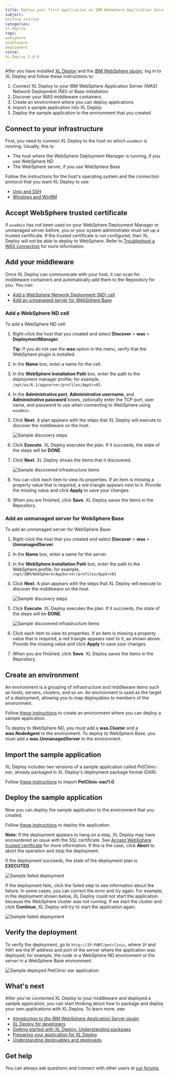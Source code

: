 ```yaml
---
title: Deploy your first application on IBM WebSphere Application Server
subject:
Getting started
categories:
xl-deploy
tags:
websphere
middleware
deployment
since:
XL Deploy 5.0.0
---
```


After you have installed [XL Deploy](http://xebialabs.com/products/xl-deploy) and the [IBM WebSphere plugin](https://docs.xebialabs.com/xl-deploy-was-plugin/latest/wasPluginManual.html), log in to XL Deploy and follow these instructions to:

1. Connect XL Deploy to your IBM WebSphere Application Server (WAS) Network Deployment (ND) or Base installation
1. Discover your WAS middleware containers
1. Create an environment where you can deploy applications
1. Import a sample application into XL Deploy
1. Deploy the sample application to the environment that you created

## Connect to your infrastructure

First, you need to connect XL Deploy to the host on which `wsadmin` is running. Usually, this is:

* The host where the WebSphere Deployment Manager is running, if you use WebSphere ND
* The WebSphere server, if you use WebSphere Base

Follow the instructions for the host's operating system and the connection protocol that you want XL Deploy to use:

* [Unix and SSH](/xl-deploy/how-to/connect-xl-deploy-to-your-infrastructure.html#connect-to-a-unix-host-using-ssh)
* [Windows and WinRM](/xl-deploy/how-to/connect-xl-deploy-to-your-infrastructure.html#connect-to-a-windows-host-using-winrm)

## Accept WebSphere trusted certificate

If `wsadmin` has not been used on your WebSphere Deployment Manager or unmanaged server before, you or your system administrator must set up a trusted certificate. If the trusted certificate is not configured, then XL Deploy will not be able to deploy to WebSphere. Refer to [Troubleshoot a WAS connection](/xl-deploy/how-to/troubleshoot-a-was-connection.html) for more information.

## Add your middleware

Once XL Deploy can communicate with your host, it can scan for middleware containers and automatically add them to the Repository for you. You can:

* [Add a WebSphere Network Deployment (ND) cell](#add-a-websphere-nd-cell)
* [Add an unmanaged server for WebSphere Base](#add-an-unmanaged-server-for-websphere-base)

### Add a WebSphere ND cell

To add a WebSphere ND cell:

1. Right-click the host that you created and select **Discover** > **was** > **DeploymentManager**.

    **Tip:** If you do not see the **was** option in the menu, verify that the WebSphere plugin is installed.

2. In the **Name** box, enter a name for the cell.
3. In the **WebSphere Installation Path** box, enter the path to the deployment manager profile; for example, `/opt/ws/6.1/appserver/profiles/AppSrv01`.
4. In the **Administrative port**, **Administrative username**, and **Administrative password** boxes, optionally enter the TCP port, user name, and password to use when connecting to WebSphere using `wsadmin`.
6. Click **Next**. A plan appears with the steps that XL Deploy will execute to discover the middleware on the host.

      ![Sample discovery steps](images/xl-deploy-trial/xl_deploy_trial_websphere_discovery_steps.png)

7. Click **Execute**. XL Deploy executes the plan. If it succeeds, the state of the steps will be **DONE**.
8. Click **Next**. XL Deploy shows the items that it discovered.

      ![Sample discovered infrastructure items](images/xl-deploy-trial/xl_deploy_trial_websphere_discovered_items.png)

9. You can click each item to view its properties. If an item is missing a property value that is required, a red triangle appears next to it. Provide the missing value and click **Apply** to save your changes.
9. When you are finished, click **Save**. XL Deploy saves the items in the Repository.

### Add an unmanaged server for WebSphere Base

To add an unmanaged server for WebSphere Base:

1. Right-click the host that you created and select **Discover** > **was** > **UnmanagedServer**.
2. In the **Name** box, enter a name for the server.
3. In the **WebSphere Installation Path** box, enter the path to the WebSphere profile; for example, `/opt/IBM/WebSphere/AppServer/profiles/AppSrv01`
4. Click **Next**. A plan appears with the steps that XL Deploy will execute to discover the middleware on the host.

      ![Sample discovery steps](images/xl-deploy-trial/xl_deploy_trial_websphere_unmanaged_server_discovery_steps.png)

5. Click **Execute**. XL Deploy executes the plan. If it succeeds, the state of the steps will be **DONE**.

      ![Sample discovered infrastructure items](images/xl-deploy-trial/xl_deploy_trial_websphere_unmanaged_server_discovered_items_error.png)

9. Click each item to view its properties. If an item is missing a property value that is required, a red triangle appears next to it, as shown above. Provide the missing value and click **Apply** to save your changes.

9. When you are finished, click **Save**. XL Deploy saves the items in the Repository.

## Create an environment

An environment is a grouping of infrastructure and middleware items such as hosts, servers, clusters, and so on. An environment is used as the target of a deployment, allowing you to map deployables to members of the environment.

Follow [these instructions](/xl-deploy/how-to/create-an-environment-in-xl-deploy.html) to create an environment where you can deploy a sample application.

To deploy to WebSphere ND, you must add a **was.Cluster** and a **was.NodeAgent** to the environment. To deploy to WebSphere Base, you must add a **was.UnmanagedServer** to the environment.

## Import the sample application

XL Deploy includes two versions of a sample application called *PetClinic-ear*, already packaged in XL Deploy's deployment package format (DAR).

Follow [these instructions](/xl-deploy/how-to/add-a-package-to-xl-deploy.html#import-a-package) to import **PetClinic-ear/1.0**.

## Deploy the sample application

Now you can deploy the sample application to the environment that you created.

Follow [these instructions](/xl-deploy/how-to/deploy-an-application.html) to deploy the application.

**Note:** If the deployment appears to hang on a step, XL Deploy may have encountered an issue with the SSL certificate. See [Accept WebSphere trusted certificate](#accept-websphere-trusted-certificate) for more information. If this is the case, click **Abort** to abort the operation and stop the deployment.

If the deployment succeeds, the state of the deployment plan is **EXECUTED**.

![Sample failed deployment](images/xl-deploy-trial/xl_deploy_trial_successful_deployment.png)

If the deployment fails, click the failed step to see information about the failure. In some cases, you can correct the error and try again. For example, in the deployment shown below, XL Deploy could not start the application because the WebSphere cluster was not running. If we start the cluster and click **Continue**, XL Deploy will try to start the application again.

![Sample failed deployment](images/xl-deploy-trial/xl_deploy_trial_failed_deployment.png)

## Verify the deployment

To verify the deployment, go to `http://IP:PORT/petclinic`, where `IP` and `PORT` are the IP address and port of the server where the application was deployed; for example, the *node* in a WebSphere ND environment or the *server* in a WebSphere Base environment.

![Sample deployed PetClinic-ear application](images/xl-deploy-trial/xl_deploy_trial_deployed_petclinic.png)

## What's next

After you've connected XL Deploy to your middleware and deployed a sample application, you can start thinking about how to package and deploy your own applications with XL Deploy. To learn more, see:

* [Introduction to the IBM WebSphere Application Server plugin](/xl-deploy/concept/introduction-to-the-xl-deploy-websphere-application-server-plugin.html)
* [XL Deploy for developers](/xl-deploy/concept/xl-deploy-for-developers.html)
* [Getting started with XL Deploy: Understanding packages](https://www.youtube.com/watch?v=dqeL45WGcKU)
* [Preparing your application for XL Deploy](/xl-deploy/concept/preparing-your-application-for-xl-deploy.html)
* [Understanding deployables and deployeds](/xl-deploy/concept/understanding-deployables-and-deployeds.html)

## Get help

You can always ask questions and connect with other users at [our forums](https://support.xebialabs.com/).
